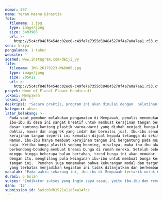 ```yaml
---
nomor: 397
nama: Yeran Hasna Dinastia
foto:
  filename: 1.jpg
  type: image/jpeg
  size: 3493983
  url: >-
    http://5c4cf848f6454dc02ec8-c49fe7e7355d384845270f4a7a0a7aa1.r53.cf2.rackcdn.com/dfc070e3-d1f2-40e7-b3dc-8aa28f4b4ff0/1.jpg
seni: kriya
pengalaman: 1 tahun
website: ''
sosmed: www.instagram.com/deiji_vy
file:
  filename: IMG-20170223-WA0005.jpg
  type: image/jpeg
  size: 205011
  url: >-
    http://5c4cf848f6454dc02ec8-c49fe7e7355d384845270f4a7a0a7aa1.r53.cf2.rackcdn.com/280ff950-95a3-4c1f-9151-a5777d369c5b/IMG-20170223-WA0005.jpg
proyek: Home of Flanel Flower-Handicraft
lokasi: Mempawah
lokasi_id: ''
deskripsi: "Secara praktis, program ini akan dimulai dengan  pelatihan pembuatan bunga kerajinan tangan dengan berbahan dasar flanel dari mulai mempola hingga menjahit flanel, pengemasan bunga-bunga menjadi buket bunga, penyampaian cara mempromosikan produk seperti melalui media sosial dan sasaran pasaran untuk menjual produk. Pemohon akan membantu menyediakan sebuah “Home” sebagai tempat produksi dan pemasaran utama. \r\n\r\n"
kategori: akses
latar_belakang: >-
  Pada saat pemohon melakukan pengamatan di Mempawah, penulis menemukan bahwa
  ibu-ibu di desa ini sangat kreatif untuk membuat kerajinan tangan berbahan
  dasar kantong-kantong plastik warna-warni yang diubah menjadi bunga-bunga
  dahlia, mawar dan anggrek yang indah dan bernilai jual. Ibu-ibu senang membuat
  kerajinan tangan seperti ini kemudian dijual kepada tetangga di sekitar.
  Namun, ibu-ibu hanya membuat kerajinan tangan ini bergantung pada musiman
  saja. Ketika bunga plastik sedang booming, misalnya, maka ibu-ibu akan
  berbondong-bondong membuat kreasi bunga di rumah mereka. Setelah beberapa
  minggu hingga beberapa bulan bertahan, trend bunga ini akan memudar. Seiring
  dengan itu, menghilang pula keinginan ibu-ibu untuk membuat bunga kerajinan
  tangan ini.  Pemohon juga menemukan bahwa kekurangan modal dan target pasar
  yang terbatas menjadikan kegiatan ini tidak dilanjutkan dan berkembang. 
masalah: "Pada waktu sekarang ini, ibu-ibu di Mempawah tertarik untuk menikmati drama Bollywood dan sinetron yang menyuguhkan cerita-cerita beragam di layar televisi, mulai dari cerita romans hingga kolosal. Penayangan drama ini dimulai dari pukul 07.00 hingga  malam hari. Ibu-ibu sangat tertarik untuk terus mengikuti cerita dari episode ke episode setiap harinya dan menghabiskan waktu mereka di depan layar televisi. Sayangnya, kegiatan ini dilakukan setiap hari dengan tanpa menghasilkan produk atau sesuatu bermanfaat lainnya. Dengan kemampuan membuat kerajinan tangan dan waktu luang yang dimiliki ibu-ibu di Mempawah, akan sangat disayangkan jika tidak dimanfaatkan dengan bijak, terlebih kemampuan ini dapat menghasilkan suatu produk yang bernilai jual untuk mendapatkan penghasilan tambahan bagi keluarga mereka apalagi didukung dengan waktu luang yang memadai. \r\nSelain dari pada itu, pemohon juga mengamati remaja-remaja putri dalam rentang pendidikan SMP hingga SMA atau sederajat di Mempawah. Remaja-remaja putri, sepulang sekolah, lebih menghabiskan waktu untuk bercengkrama bersama teman-teman sebaya mereka atau hanya berdiam diri di rumah. Waktu luang ini seharusnya memberikan kesempatan remaja-remaja putri untuk belajar atau membantu orangtua mereka. Waktu luang ini seharusnya juga dapat digunakan untuk belajar hal-hal baru seperti belajar membuat kerajinan tangan."
durasi: 6 bulan
sukses: "Indikator sukses yang ingin saya capai, yaitu ibu-ibu dan remaja putri:\r\n1.\tWaktu luang di rumah menjadi lebih produktif dan bermanfaat\r\n2.\tMendapat pengetahuan dan mengalaman berkarya\r\n3.\tMampu menghasilkan produk yang menghasilkan nilai jual\r\n4.\tMemperoleh penghasilan tambahan dari menjual produk kerajinan\r\n5.\tPerkembangan rumah produksi berjalan dengan baik"
dana: '12'
submission_id: 5a9cb0db1921a11c54a14fce
---
```

